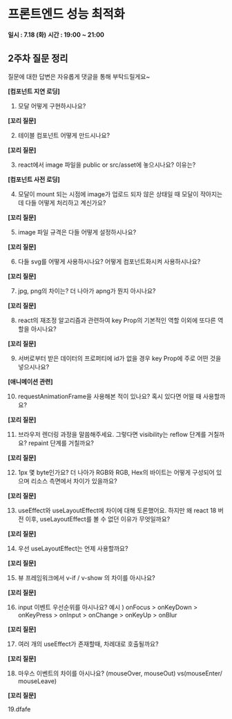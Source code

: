 # 프론트엔드 성능 최적화

**일시 : 7.18 (화)**
**시간 : 19:00 ~ 21:00**

## 2주차 질문 정리

질문에 대한 답변은 자유롭게 댓글을 통해 부탁드릴게요~

**[컴포넌트 지연 로딩]**

1. 모달 어떻게 구현하시나요?

**[꼬리 질문]**

2. 테이블 컴포넌트 어떻게 만드시나요?

**[꼬리 질문]**

3. react에서 image 파일을 public or src/asset에 놓으시나요? 이유는?

**[컴포넌트 사전 로딩]**

4. 모달이 mount 되는 시점에 image가 업로드 되자 않은 상태일 때 모달이 작아지는데 다들 어떻게 처리하고 계신가요?

**[꼬리 질문]**

5. image 파일 규격은 다들 어떻게 설정하시나요?

**[꼬리 질문]**

6. 다들 svg를 어떻게 사용하시나요? 어떻게 컴포넌트화시켜 사용하시나요?

**[꼬리 질문]**

7. jpg, png의 차이는? 더 나아가 apng가 뭔지 아시나요?

**[꼬리 질문]**

8. react의 재조정 알고리즘과 관련하여 key Prop의 기본적인 역할 이외에 또다른 역할을 아시나요?

**[꼬리 질문]**

9. 서버로부터 받은 데이터의 프로퍼티에 id가 없을 경우 key Prop에 주로 어떤 것을 넣으시나요?

**[애니메이션 관련]**

10. requestAnimationFrame을 사용해본 적이 있나요? 혹시 있다면 어떨 때 사용할까요?

**[꼬리 질문]**

11. 브라우저 렌더링 과정을 말씀해주세요. 그렇다면 visibility는 reflow 단계를 거칠까요? repaint 단계를 거칠까요?

**[꼬리 질문]**

12. 1px 몇 byte인가요? 더 나아가 RGB와 RGB, Hex의 바이트는 어떻게 구성되어 있으며 리소스 측면에서 차이가 있을까요?

**[꼬리 질문]**

13. useEffect와 useLayoutEffect에 차이에 대해 토론했어요. 하지만 왜 react 18 버전 이후, useLayoutEffect를 볼 수 없던 이유가 무엇일까요?

**[꼬리 질문]**

14. 우선 useLayoutEffect는 언제 사용할까요?

**[꼬리 질문]**

15. 뷰 프레임워크에서 v-if / v-show 의 차이를 아시나요?

**[꼬리 질문]**

16. input 이벤트 우선순위를 아시나요?
    예시 ) onFocus > onKeyDown > onKeyPress > onInput > onChange > onKeyUp > onBlur

**[꼬리 질문]**

17. 여러 개의 useEffect가 존재할때, 차례대로 호출될까요?

**[꼬리 질문]**

18. 마우스 이벤트의 차이를 아시나요? (mouseOver, mouseOut) vs(mouseEnter/ mouseLeave)

**[꼬리 질문]**

19.dfafe
